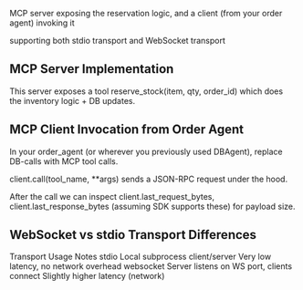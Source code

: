 
MCP server exposing the reservation logic, and a client (from your order agent) invoking it

supporting both stdio transport and WebSocket transport

## MCP Server Implementation

This server exposes a tool reserve_stock(item, qty, order_id) which does the inventory logic + DB updates.


## MCP Client Invocation from Order Agent

In your order_agent (or wherever you previously used DBAgent), replace DB-calls with MCP tool calls.

client.call(tool_name, **args) sends a JSON-RPC request under the hood.

After the call we can inspect client.last_request_bytes, client.last_response_bytes (assuming SDK supports these) for payload size.

## WebSocket vs stdio Transport Differences
Transport	Usage	Notes
stdio	    Local subprocess client/server	Very low latency, no network overhead
websocket	Server listens on WS port, clients connect	Slightly higher latency (network)